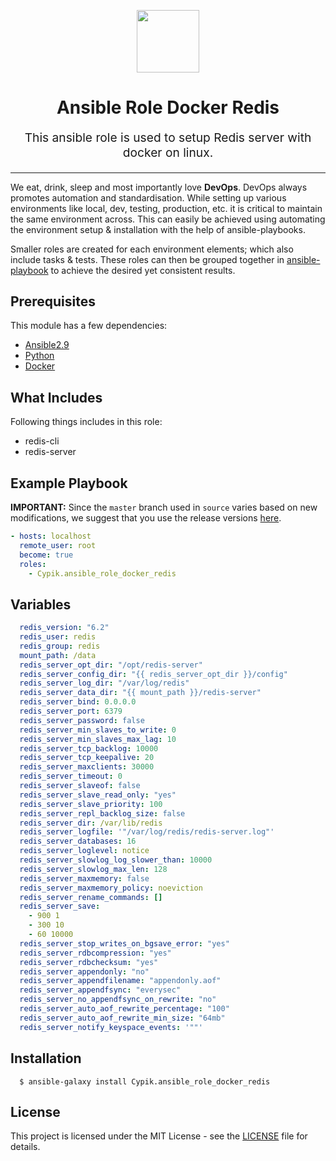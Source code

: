 <!-- This file was automatically generated by the `geine`. Make all changes to `README.yaml` and run `make readme` to rebuild this file. -->


<p align="center"> <img src="https://user-images.githubusercontent.com/50652676/62451340-ba925480-b78b-11e9-99f0-13a8a9cc0afa.png" width="100" height="100"></p>

<h1 align="center">
    Ansible Role Docker Redis
</h1>

<p align="center" style="font-size: 1.2rem;"> 
    This ansible role is used to setup Redis server with docker on linux.
     </p>

<p align="center">






</p>
<p align="center">



</p>
<hr>



We eat, drink, sleep and most importantly love **DevOps**. DevOps always promotes automation and standardisation. While setting up various environments like local, dev, testing, production, etc. it is critical to maintain the same environment across. This can easily be achieved using automating the environment setup & installation with the help of ansible-playbooks. 

Smaller roles are created for each environment elements; which also include tasks & tests. These roles can then be grouped together in [ansible-playbook](https://docs.ansible.com/ansible/latest/user_guide/playbooks_intro.html) to achieve the desired yet consistent results.



## Prerequisites

This module has a few dependencies: 

- [Ansible2.9](https://docs.ansible.com/ansible/latest/installation_guide/intro_installation.html)
- [Python](https://www.python.org/downloads)
- [Docker](https://docs.docker.com/install/linux/docker-ce/ubuntu)




## What Includes

Following things includes in this role:

- redis-cli
- redis-server







## Example Playbook

**IMPORTANT:** Since the `master` branch used in `source` varies based on new modifications, we suggest that you use the release versions [here](https://github.com/Cypik/ansible-role-docker-redis/releases).


```yaml
- hosts: localhost
  remote_user: root
  become: true
  roles:
    - Cypik.ansible_role_docker_redis
```


## Variables

```yaml
  redis_version: "6.2"
  redis_user: redis
  redis_group: redis
  mount_path: /data
  redis_server_opt_dir: "/opt/redis-server"
  redis_server_config_dir: "{{ redis_server_opt_dir }}/config"
  redis_server_log_dir: "/var/log/redis"
  redis_server_data_dir: "{{ mount_path }}/redis-server"
  redis_server_bind: 0.0.0.0
  redis_server_port: 6379
  redis_server_password: false
  redis_server_min_slaves_to_write: 0
  redis_server_min_slaves_max_lag: 10
  redis_server_tcp_backlog: 10000
  redis_server_tcp_keepalive: 20
  redis_server_maxclients: 30000
  redis_server_timeout: 0
  redis_server_slaveof: false
  redis_server_slave_read_only: "yes"
  redis_server_slave_priority: 100
  redis_server_repl_backlog_size: false
  redis_server_dir: /var/lib/redis
  redis_server_logfile: '"/var/log/redis/redis-server.log"'
  redis_server_databases: 16
  redis_server_loglevel: notice
  redis_server_slowlog_log_slower_than: 10000
  redis_server_slowlog_max_len: 128
  redis_server_maxmemory: false
  redis_server_maxmemory_policy: noeviction
  redis_server_rename_commands: []
  redis_server_save:
    - 900 1
    - 300 10
    - 60 10000
  redis_server_stop_writes_on_bgsave_error: "yes"
  redis_server_rdbcompression: "yes"
  redis_server_rdbchecksum: "yes"
  redis_server_appendonly: "no"
  redis_server_appendfilename: "appendonly.aof"
  redis_server_appendfsync: "everysec"
  redis_server_no_appendfsync_on_rewrite: "no"
  redis_server_auto_aof_rewrite_percentage: "100"
  redis_server_auto_aof_rewrite_min_size: "64mb"
  redis_server_notify_keyspace_events: '""'
```


## Installation

```console
  $ ansible-galaxy install Cypik.ansible_role_docker_redis
```

## License
This project is licensed under the MIT License - see the [LICENSE](https://github.com/cypik/ansible-role-docker-redis/blob/master/LICENSE) file for details.


